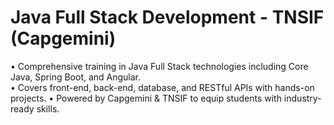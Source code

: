 # Java Full Stack Development - TNSIF (Capgemini)
•	Comprehensive training in Java Full Stack technologies including Core Java, Spring Boot, and Angular.  
•	Covers front-end, back-end, database, and RESTful APIs with hands-on projects.
•	Powered by Capgemini & TNSIF to equip students with industry-ready skills.

